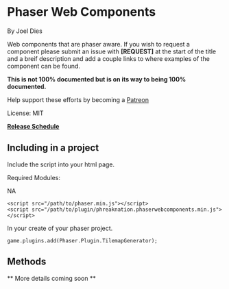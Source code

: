 # Phaser Web Components
By Joel Dies

Web components that are phaser aware. If you wish to request a component please submit an issue with **[REQUEST]** at the start of the title and a breif description and add a couple links to where examples of the component can be found.

**This is not 100% documented but is on its way to being 100% documented.**

Help support these efforts by becoming a [Patreon](https://www.patreon.com/user?u=4928922)

License: MIT

**[Release Schedule](https://docs.google.com/spreadsheets/d/1eEtseniccxCdf4oMH29kNmJe0vISFj0U3CQrDPnhFEY/edit?usp=sharing)**

## Including in a project
Include the script into your html page.

Required Modules:

  NA

```
<script src="/path/to/phaser.min.js"></script>
<script src="/path/to/plugin/phreaknation.phaserwebcomponents.min.js"></script>
```

In your create of your phaser project.

```
game.plugins.add(Phaser.Plugin.TilemapGenerator);
```

## Methods

** More details coming soon **
